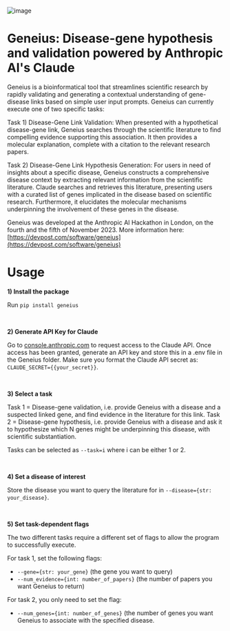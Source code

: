 ![image](https://github.com/aaronwtr/Geneius-AnthropicAI-Hackaton/assets/54633647/42386179-410c-4711-98c0-3d18932fbd70)
# Geneius: Disease-gene hypothesis and validation powered by Anthropic AI's Claude
Geneius is a bioinformatical tool that streamlines scientific research by rapidly validating and generating a contextual understanding of gene-disease links based on simple user input prompts. Geneius can currently execute one of two specific tasks:

Task 1) Disease-Gene Link Validation: When presented with a hypothetical disease-gene link, Geneius searches through the scientific literature to find compelling evidence supporting this association. It then provides a molecular explanation, complete with a citation to the relevant research papers.

Task 2) Disease-Gene Link Hypothesis Generation: For users in need of insights about a specific disease, Geneius constructs a comprehensive disease context by extracting relevant information from the scientific literature. Claude searches and retrieves this literature, presenting users with a curated list of genes implicated in the disease based on scientific research. Furthermore, it elucidates the molecular mechanisms underpinning the involvement of these genes in the disease.

Geneius was developed at the Anthropic AI Hackathon in London, on the fourth and the fifth of November 2023. More information here: [https://devpost.com/software/geneius](https://devpost.com/software/geneius)

# Usage 
**1) Install the package**

Run `pip install geneius`

<br>

**2) Generate API Key for Claude**

Go to [console.anthropic.com](console.anthropic.com) to request access to the Claude API. Once access has been granted, generate an API key and store this in a .env file in the Geneius folder. Make sure you format the Claude API secret as: 
`CLAUDE_SECRET={{your_secret}}`.  

<br>

**3) Select a task**

Task 1 = Disease-gene validation, i.e. provide Geneius with a disease and a suspected linked gene, and find evidence in the literature for this link. 
Task 2 = Disease-gene hypothesis, i.e. provide Geneius with a disease and ask it to hypothesize which N genes might be underpinning this disease, with scientific substantiation.

Tasks can be selected as `--task=i` where i can be either 1 or 2.

<br>

**4) Set a disease of interest**

Store the disease you want to query the literature for in `--disease={str: your_disease}`.

<br>

**5) Set task-dependent flags**

The two different tasks require a different set of flags to allow the program to successfully execute. 

For task 1, set the following flags: 
- `--gene={str: your_gene}` (the gene you want to query)
- `--num_evidence={int: number_of_papers}` (the number of papers you want Geneius to return)

For task 2, you only need to set the flag:
- `--num_genes={int: number_of_genes}` (the number of genes you want Geneius to associate with the specified disease. 
